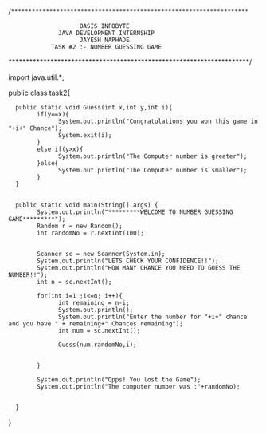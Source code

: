 /********************************************************************
  
                        OASIS INFOBYTE
                  JAVA DEVELOPMENT INTERNSHIP
                        JAYESH NAPHADE
                TASK #2 :- NUMBER GUESSING GAME
                
*********************************************************************/

import java.util.*;
  

public class task2{

      public static void Guess(int x,int y,int i){
            if(y==x){
                  System.out.println("Congratulations you won this game in "+i+" Chance");
                  System.exit(i);
            }
            else if(y>x){
                  System.out.println("The Computer number is greater");
            }else{
                  System.out.println("The Computer number is smaller");
            }
      }
      

      public static void main(String[] args) {
            System.out.println("*********WELCOME TO NUMBER GUESSING GAME*********");
            Random r = new Random();
            int randomNo = r.nextInt(100);


            Scanner sc = new Scanner(System.in);
            System.out.println("LETS CHECK YOUR CONFIDENCE!!");
            System.out.println("HOW MANY CHANCE YOU NEED TO GUESS THE NUMBER!!");
            int n = sc.nextInt();

            for(int i=1 ;i<=n; i++){
                  int remaining = n-i;
                  System.out.println();
                  System.out.println("Enter the number for "+i+" chance and you have " + remaining+" Chances remaining");
                  int num = sc.nextInt();

                  Guess(num,randomNo,i);


            }
            
            System.out.println("Opps! You lost the Game");
            System.out.println("The computer number was :"+randomNo);
            

      }
}


